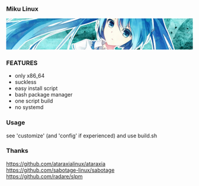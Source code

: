 ### Miku Linux ###

<img src=".github/miku.jpg">

### FEATURES
- only x86_64
- suckless
- easy install script
- bash package manager
- one script build
- no systemd

### Usage
see 'customize' (and 'config' if experienced) and use build.sh

### Thanks
https://github.com/ataraxialinux/ataraxia \
https://github.com/sabotage-linux/sabotage \
https://github.com/radare/slpm